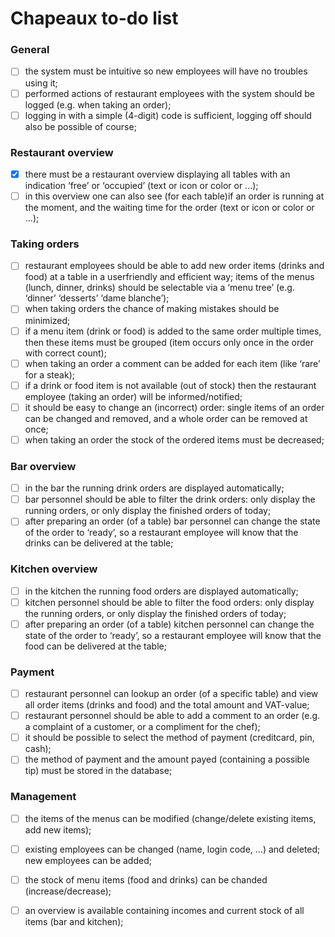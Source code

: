 # Chapeaux to-do list

### General

- [ ] the system must be intuitive so new employees will have no troubles using it;
- [ ] performed actions of restaurant employees with the system should be logged (e.g. when taking an order);
- [ ] logging in with a simple (4-digit) code is sufficient, logging off should also be possible of course;

### Restaurant overview

- [X] there must be a restaurant overview displaying all tables with an indication ‘free’ or ‘occupied’ (text or icon or color or ...); 
- [ ] in this overview one can also see (for each table)if an order is running at the moment, and the waiting time for the order (text or icon or color or ...);

### Taking orders

- [ ] restaurant employees should be able to add new order items (drinks and food) at a table in a userfriendly and efficient way; items of the menus (lunch, dinner, drinks) should be selectable via a ‘menu tree’ (e.g. ‘dinner’ ‘desserts’ ‘dame blanche’);
- [ ] when taking orders the chance of making mistakes should be minimized;
- [ ] if a menu item (drink or food) is added to the same order multiple times, then these items must be grouped (item occurs only once in the order with correct count);
- [ ] when taking an order a comment can be added for each item (like ‘rare’ for a steak);
- [ ] if a drink or food item is not available (out of stock) then the restaurant employee (taking an order) will be informed/notified;
- [ ] it should be easy to change an (incorrect) order: single items of an order can be changed and removed, and a whole order can be removed at once;
- [ ] when taking an order the stock of the ordered items must be decreased;

### Bar overview

- [ ] in the bar the running drink orders are displayed automatically;
- [ ] bar personnel should be able to filter the drink orders: only display the running orders, or only display the finished orders of today;
- [ ] after preparing an order (of a table) bar personnel can change the state of the order to ‘ready’, so a restaurant employee will know that the drinks can be delivered at the table;

### Kitchen overview

- [ ] in the kitchen the running food orders are displayed automatically;
- [ ] kitchen personnel should be able to filter the food orders: only display the running orders, or only display the finished orders of today;
- [ ] after preparing an order (of a table) kitchen personnel can change the state of the order to ‘ready’, so a restaurant employee will know that the food can be delivered at the table;

### Payment

- [ ] restaurant personnel can lookup an order (of a specific table) and view all order items (drinks and food) and the total amount and VAT-value;
- [ ] restaurant personnel should be able to add a comment to an order (e.g. a complaint of a customer, or a compliment for the chef);
- [ ] it should be possible to select the method of payment (creditcard, pin, cash);
- [ ] the method of payment and the amount payed (containing a possible tip) must be
       stored in the database;

### Management

- [ ] the items of the menus can be modified (change/delete existing items, add new items);
- [ ] existing employees can be changed (name, login code, ...) and deleted; new employees can be added;
- [ ] the stock of menu items (food and drinks) can be chanded (increase/decrease);
- [ ] an overview is available containing incomes and current stock of all items (bar and kitchen);


